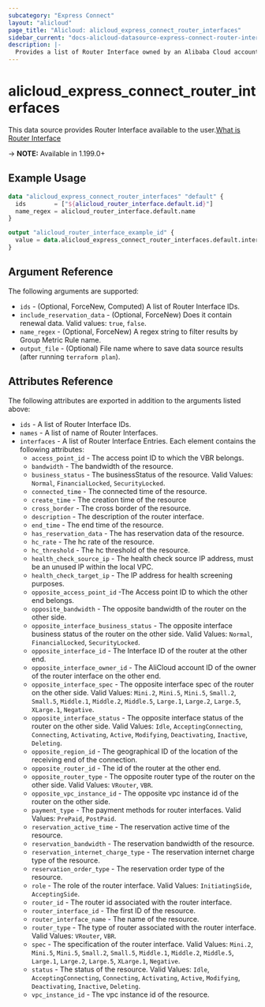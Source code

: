 ```yaml
---
subcategory: "Express Connect"
layout: "alicloud"
page_title: "Alicloud: alicloud_express_connect_router_interfaces"
sidebar_current: "docs-alicloud-datasource-express-connect-router-interfaces"
description: |-
  Provides a list of Router Interface owned by an Alibaba Cloud account.
---
```


# alicloud\_express\_connect\_router\_interfaces

This data source provides Router Interface available to the user.[What is Router Interface](https://www.alibabacloud.com/help/en/express-connect/developer-reference/api-vpc-2016-04-28-describerouterinterfaces-efficiency-channels)

-> **NOTE:** Available in 1.199.0+

## Example Usage

```terraform
data "alicloud_express_connect_router_interfaces" "default" {
  ids        = ["${alicloud_router_interface.default.id}"]
  name_regex = alicloud_router_interface.default.name
}

output "alicloud_router_interface_example_id" {
  value = data.alicloud_express_connect_router_interfaces.default.interfaces.0.id
}
```

## Argument Reference

The following arguments are supported:
* `ids` - (Optional, ForceNew, Computed) A list of Router Interface IDs.
* `include_reservation_data` - (Optional, ForceNew) Does it contain renewal data. Valid values: `true`, `false`.
* `name_regex` - (Optional, ForceNew) A regex string to filter results by Group Metric Rule name.
* `output_file` - (Optional) File name where to save data source results (after running `terraform plan`).


## Attributes Reference

The following attributes are exported in addition to the arguments listed above:
* `ids` - A list of Router Interface IDs.
* `names` - A list of name of Router Interfaces.
* `interfaces` - A list of Router Interface Entries. Each element contains the following attributes:
  * `access_point_id` - The access point ID to which the VBR belongs.
  * `bandwidth` - The bandwidth of the resource.
  * `business_status` - The businessStatus of the resource. Valid Values: `Normal`, `FinancialLocked`, `SecurityLocked`.
  * `connected_time` - The connected time of the resource.
  * `create_time` - The creation time of the resource
  * `cross_border` - The cross border of the resource.
  * `description` - The description of the router interface.
  * `end_time` - The end time of the resource.
  * `has_reservation_data` - The has reservation data of the resource.
  * `hc_rate` - The hc rate of the resource.
  * `hc_threshold` -  The hc threshold of the resource.
  * `health_check_source_ip` - The health check source IP address, must be an unused IP within the local VPC.
  * `health_check_target_ip` - The IP address for health screening purposes.
  * `opposite_access_point_id` -The Access point ID to which the other end belongs.
  * `opposite_bandwidth` -  The opposite bandwidth of the router on the other side.
  * `opposite_interface_business_status` - The opposite interface business status of the router on the other side. Valid Values: `Normal`, `FinancialLocked`, `SecurityLocked`.
  * `opposite_interface_id` - The Interface ID of the router at the other end.
  * `opposite_interface_owner_id` - The AliCloud account ID of the owner of the router interface on the other end.
  * `opposite_interface_spec` - The opposite interface spec of the router on the other side. Valid Values: `Mini.2`, `Mini.5`, `Mini.5`, `Small.2`, `Small.5`, `Middle.1`, `Middle.2`, `Middle.5`, `Large.1`, `Large.2`, `Large.5`, `XLarge.1`, `Negative`.
  * `opposite_interface_status` - The opposite interface status of the router on the other side. Valid Values: `Idle`, `AcceptingConnecting`, `Connecting`, `Activating`, `Active`, `Modifying`, `Deactivating`, `Inactive`, `Deleting`.
  * `opposite_region_id` - The geographical ID of the location of the receiving end of the connection.
  * `opposite_router_id` - The id of the router at the other end.
  * `opposite_router_type` - The opposite router type of the router on the other side. Valid Values: `VRouter`, `VBR`.
  * `opposite_vpc_instance_id` - The opposite vpc instance id of the router on the other side.
  * `payment_type` - The payment methods for router interfaces. Valid Values: `PrePaid`, `PostPaid`.
  * `reservation_active_time` - The reservation active time of the resource.
  * `reservation_bandwidth` - The reservation bandwidth of the resource.
  * `reservation_internet_charge_type` - The reservation internet charge type of the resource.
  * `reservation_order_type` - The reservation order type of the resource.
  * `role` - The role of the router interface. Valid Values: `InitiatingSide`, `AcceptingSide`.
  * `router_id` - The router id associated with the router interface.
  * `router_interface_id` - The first ID of the resource.
  * `router_interface_name` - The name of the resource.
  * `router_type` - The type of router associated with the router interface. Valid Values: `VRouter`, `VBR`.
  * `spec` - The specification of the router interface. Valid Values: `Mini.2`, `Mini.5`, `Mini.5`, `Small.2`, `Small.5`, `Middle.1`, `Middle.2`, `Middle.5`, `Large.1`, `Large.2`, `Large.5`, `XLarge.1`, `Negative`.
  * `status` - The status of the resource. Valid Values: `Idle`, `AcceptingConnecting`, `Connecting`, `Activating`, `Active`, `Modifying`, `Deactivating`, `Inactive`, `Deleting`.
  * `vpc_instance_id` - The vpc instance id of the resource.
